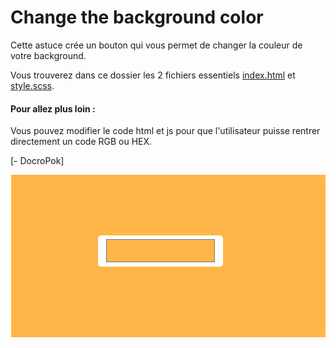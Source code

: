# Change the background color

Cette astuce crée un bouton qui vous permet de changer la couleur de votre background.

Vous trouverez dans ce dossier les 2 fichiers essentiels [index.html](index.html) et [style.scss](style.scss).

####  Pour allez plus loin :
Vous pouvez modifier le code html et js pour que l'utilisateur puisse rentrer directement un code RGB ou HEX.

[- DocroPok]

<div align="center">
  <img src="https://github.com/DoctorPok42/Astuces-Web/blob/main/V2/IMG/Change-the-background-color.PNG">
</div>

